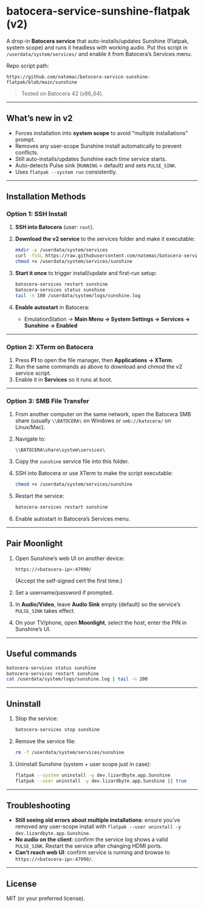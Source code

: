 # batocera-service-sunshine-flatpak (v2)

A drop-in **Batocera service** that auto-installs/updates Sunshine (Flatpak, system scope) and runs it headless with working audio. Put this script in `/userdata/system/services/` and enable it from Batocera’s Services menu.

Repo script path:

```
https://github.com/natemac/batocera-service-sunshine-flatpak/blob/main/sunshine
```

> Tested on Batocera 42 (x86\_64).

---

## What’s new in v2

* Forces installation into **system scope** to avoid “multiple installations” prompt.
* Removes any user-scope Sunshine install automatically to prevent conflicts.
* Still auto-installs/updates Sunshine each time service starts.
* Auto-detects Pulse sink (`RUNNING` > default) and sets `PULSE_SINK`.
* Uses `flatpak --system run` consistently.

---

## Installation Methods

### Option 1: SSH Install

1. **SSH into Batocera** (user: `root`).
2. **Download the v2 service** to the services folder and make it executable:

   ```bash
   mkdir -p /userdata/system/services
   curl -fsSL https://raw.githubusercontent.com/natemac/batocera-service-sunshine-flatpak/main/sunshine -o /userdata/system/services/sunshine
   chmod +x /userdata/system/services/sunshine
   ```
3. **Start it once** to trigger install/update and first-run setup:

   ```bash
   batocera-services restart sunshine
   batocera-services status sunshine
   tail -n 100 /userdata/system/logs/sunshine.log
   ```
4. **Enable autostart** in Batocera:

   * EmulationStation → **Main Menu → System Settings → Services → Sunshine → Enabled**

---

### Option 2: XTerm on Batocera

1. Press **F1** to open the file manager, then **Applications → XTerm**.
2. Run the same commands as above to download and chmod the v2 service script.
3. Enable it in **Services** so it runs at boot.

---

### Option 3: SMB File Transfer

1. From another computer on the same network, open the Batocera SMB share (usually `\\BATOCERA\` on Windows or `smb://batocera/` on Linux/Mac).
2. Navigate to:

   ```
   \\BATOCERA\share\system\services\
   ```
3. Copy the `sunshine` service file into this folder.
4. SSH into Batocera or use XTerm to make the script executable:

   ```bash
   chmod +x /userdata/system/services/sunshine
   ```
5. Restart the service:

   ```bash
   batocera-services restart sunshine
   ```
6. Enable autostart in Batocera’s Services menu.

---

## Pair Moonlight

1. Open Sunshine’s web UI on another device:

   ```
   https://<batocera-ip>:47990/
   ```

   (Accept the self-signed cert the first time.)
2. Set a username/password if prompted.
3. In **Audio/Video**, leave **Audio Sink** empty (default) so the service’s `PULSE_SINK` takes effect.
4. On your TV/phone, open **Moonlight**, select the host, enter the PIN in Sunshine’s UI.

---

## Useful commands

```bash
batocera-services status sunshine
batocera-services restart sunshine
cat /userdata/system/logs/sunshine.log | tail -n 200
```

---

## Uninstall

1. Stop the service:

   ```bash
   batocera-services stop sunshine
   ```
2. Remove the service file:

   ```bash
   rm -f /userdata/system/services/sunshine
   ```
3. Uninstall Sunshine (system + user scope just in case):

   ```bash
   flatpak --system uninstall -y dev.lizardbyte.app.Sunshine
   flatpak --user uninstall -y dev.lizardbyte.app.Sunshine || true
   ```

---

## Troubleshooting

* **Still seeing old errors about multiple installations**: ensure you’ve removed any user-scope install with `flatpak --user uninstall -y dev.lizardbyte.app.Sunshine`.
* **No audio on the client**: confirm the service log shows a valid `PULSE_SINK`. Restart the service after changing HDMI ports.
* **Can’t reach web UI**: confirm service is running and browse to `https://<batocera-ip>:47990/`.

---

## License

MIT (or your preferred license).
